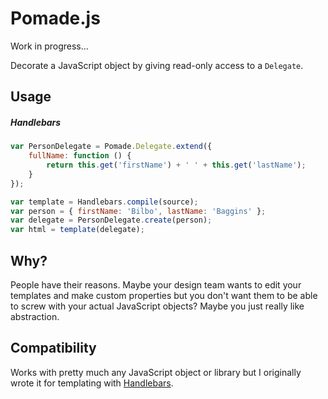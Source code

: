 Pomade.js
===========
Work in progress...

Decorate a JavaScript object by giving read-only access to a `Delegate`.

## Usage
##### Handlebars

```javascript
var PersonDelegate = Pomade.Delegate.extend({
    fullName: function () {
        return this.get('firstName') + ' ' + this.get('lastName');
    }
});

var template = Handlebars.compile(source);
var person = { firstName: 'Bilbo', lastName: 'Baggins' };
var delegate = PersonDelegate.create(person);
var html = template(delegate);
```

## Why?
People have their reasons. Maybe your design team wants to edit your templates and make custom properties but you don't want them to be able to screw with your actual JavaScript objects? Maybe you just really like abstraction.

## Compatibility
Works with pretty much any JavaScript object or library but I originally wrote it for templating with [Handlebars](https://github.com/wycats/handlebars.js/).
